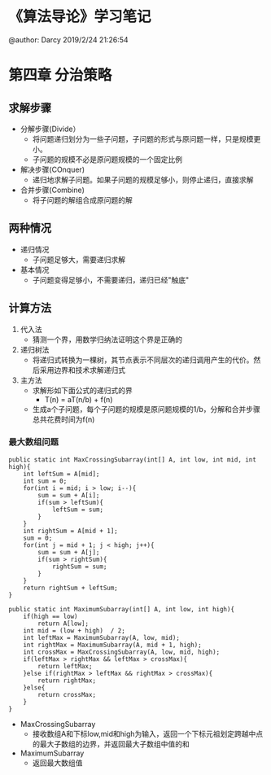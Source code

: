 # 《算法导论》学习笔记
@author: Darcy
2019/2/24 21:26:54 
# 第四章 分治策略

## 求解步骤
- 分解步骤(Divide）
	- 将问题递归划分为一些子问题，子问题的形式与原问题一样，只是规模更小。
	- 子问题的规模不必是原问题规模的一个固定比例
- 解决步骤(COnquer)
	- 递归地求解子问题。如果子问题的规模足够小，则停止递归，直接求解
- 合并步骤(Combine)
	- 将子问题的解组合成原问题的解

## 两种情况
- 递归情况
	- 子问题足够大，需要递归求解
- 基本情况
	- 子问题变得足够小，不需要递归，递归已经"触底"

## 计算方法
1. 代入法
	- 猜测一个界，用数学归纳法证明这个界是正确的
2. 递归树法
	- 将递归式转换为一棵树，其节点表示不同层次的递归调用产生的代价。然后采用边界和技术求解递归式
3. 主方法
	- 求解形如下面公式的递归式的界
		- T(n) = aT(n/b) + f(n)
	- 生成a个子问题，每个子问题的规模是原问题规模的1/b，分解和合并步骤总共花费时间为f(n)
	
### 最大数组问题
	public static int MaxCrossingSubarray(int[] A, int low, int mid, int high){
        int leftSum = A[mid];
        int sum = 0;
        for(int i = mid; i > low; i--){
            sum = sum + A[i];
            if(sum > leftSum){
                leftSum = sum;
            }
        }
        int rightSum = A[mid + 1];
        sum = 0;
        for(int j = mid + 1; j < high; j++){
            sum = sum + A[j];
            if(sum > rightSum){
                rightSum = sum;
            }
        }
        return rightSum + leftSum;
    }

    public static int MaximumSubarray(int[] A, int low, int high){
        if(high == low)
            return A[low];
        int mid = (low + high)  / 2;
        int leftMax = MaximumSubarray(A, low, mid);
        int rightMax = MaximumSubarray(A, mid + 1, high);
        int crossMax = MaxCrossingSubarray(A, low, mid, high);
        if(leftMax > rightMax && leftMax > crossMax){
            return leftMax;
        }else if(rightMax > leftMax && rightMax > crossMax){
            return rightMax;
        }else{
            return crossMax;
        }
    }
	
- MaxCrossingSubarray
	- 接收数组A和下标low,mid和high为输入，返回一个下标元祖划定跨越中点的最大子数组的边界，并返回最大子数组中值的和
- MaximumSubarray
	- 返回最大数组值
